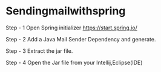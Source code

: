 # Sendingmailwithspring
Step - 1 Open Spring initializer https://start.spring.io/

Step - 2 Add a Java Mail Sender Dependency and generate.

Step - 3 Extract the jar file.

Step - 4 Open the Jar file from your Intellij,Eclipse(IDE)
